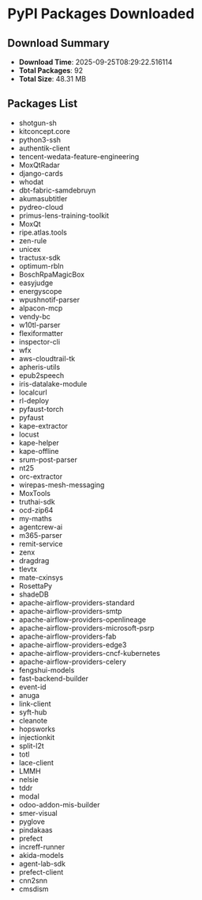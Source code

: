 # PyPI Packages Downloaded

## Download Summary
- **Download Time**: 2025-09-25T08:29:22.516114
- **Total Packages**: 92
- **Total Size**: 48.31 MB

## Packages List
- shotgun-sh
- kitconcept.core
- python3-ssh
- authentik-client
- tencent-wedata-feature-engineering
- MoxQtRadar
- django-cards
- whodat
- dbt-fabric-samdebruyn
- akumasubtitler
- pydreo-cloud
- primus-lens-training-toolkit
- MoxQt
- ripe.atlas.tools
- zen-rule
- unicex
- tractusx-sdk
- optimum-rbln
- BoschRpaMagicBox
- easyjudge
- energyscope
- wpushnotif-parser
- alpacon-mcp
- vendy-bc
- w10tl-parser
- flexiformatter
- inspector-cli
- wfx
- aws-cloudtrail-tk
- apheris-utils
- epub2speech
- iris-datalake-module
- localcurl
- rl-deploy
- pyfaust-torch
- pyfaust
- kape-extractor
- locust
- kape-helper
- kape-offline
- srum-post-parser
- nt25
- orc-extractor
- wirepas-mesh-messaging
- MoxTools
- truthai-sdk
- ocd-zip64
- my-maths
- agentcrew-ai
- m365-parser
- remit-service
- zenx
- dragdrag
- tlevtx
- mate-cxinsys
- RosettaPy
- shadeDB
- apache-airflow-providers-standard
- apache-airflow-providers-smtp
- apache-airflow-providers-openlineage
- apache-airflow-providers-microsoft-psrp
- apache-airflow-providers-fab
- apache-airflow-providers-edge3
- apache-airflow-providers-cncf-kubernetes
- apache-airflow-providers-celery
- fengshui-models
- fast-backend-builder
- event-id
- anuga
- link-client
- syft-hub
- cleanote
- hopsworks
- injectionkit
- split-l2t
- totl
- lace-client
- LMMH
- nelsie
- tddr
- modal
- odoo-addon-mis-builder
- smer-visual
- pyglove
- pindakaas
- prefect
- increff-runner
- akida-models
- agent-lab-sdk
- prefect-client
- cnn2snn
- cmsdism

